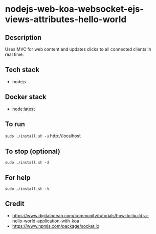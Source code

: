 # nodejs-web-koa-websocket-ejs-views-attributes-hello-world

## Description
Uses MVC for web content and
updates clicks to all connected
clients in real time.

## Tech stack
- nodejs

## Docker stack
- node:latest

## To run
`sudo ./install.sh -u`
http://localhost

## To stop (optional)
`sudo ./install.sh -d`

## For help
`sudo ./install.sh -h`

## Credit
- https://www.digitalocean.com/community/tutorials/how-to-build-a-hello-world-application-with-koa
- https://www.npmjs.com/package/socket.io
